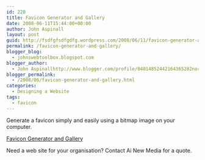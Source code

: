 ```yaml
---
id: 220
title: Favicon Generator and Gallery
date: 2008-06-11T15:44:00+00:00
author: John Aspinall
layout: post
guid: http://fsdfgfsdfgdfg.wordpress.com/2008/06/11/favicon-generator-and-gallery/
permalink: /favicon-generator-and-gallery/
blogger_blog:
  - johnswebtoolbox.blogspot.com
blogger_author:
  - John Aspinallhttp://www.blogger.com/profile/04014852442164365282noreply@blogger.com
blogger_permalink:
  - /2008/06/favicon-generator-and-gallery.html
categories:
  - Designing a Website
tags:
  - favicon
---
```

Generate a favicon simply and easily using a bitmap image on your computer.

[Favicon Generator and Gallery](http://www.favicon.co.uk/) 

<div class="blogger-post-footer">
  Need a web site for your organisation? Contact Ai New Media for a quote.
</div>
